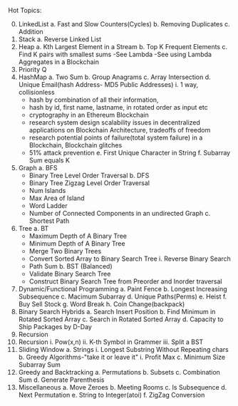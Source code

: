 Hot Topics:

0. LinkedList
  a. Fast and Slow Counters(Cycles)
  b. Removing Duplicates
  c. Addition
1. Stack
  a. Reverse Linked List
2. Heap
  a. Kth Largest Element in a Stream
  b. Top K Frequent Elements
  c. Find K pairs with smallest sums
    -See Lambda
    -See using Lambda Aggregates in a Blockchain
3. Priority Q
4. HashMap
  a. Two Sum
  b. Group Anagrams
  c. Array Intersection
  d. Unique Email(hash Address- MD5 Public Addresses)
    i. 1 way, collisionless
      - hash by combination of all their information, 
      - hash by id, first name, lastname, in rotated order as input etc
      - cryptography in an Ethereum Blockchain
      - research system design scalability issues in decentralized applications on Blockchain Architecture, tradeoffs of freedom
      - research potential points of failure(total system failure) in a Blockchain, Blockchain glitches
      - 51% attack prevention
  e. First Unique Character in String
  f. Subarray Sum equals K
5. Graph
  a. BFS
    - Binary Tree Level Order Traversal
  b. DFS
    - Binary Tree Zigzag Level Order Traversal
    - Num Islands
    - Max Area of Island
    - Word Ladder
    - Number of Connected Components in an undirected Graph
  c. Shortest Path
6. Tree
  a. BT
    - Maximum Depth of A Binary Tree
    - Minimum Depth of A Binary Tree
    - Merge Two Binary Trees
    - Convert Sorted Array to Binary Search Tree
      i. Reverse Binary Search 
    - Path Sum
  b. BST (Balanced)
    - Validate Binary Search Tree
    - Construct Binary Search Tree from Preorder and Inorder traversal
7. Dynamic/Functional Programming
  a. Paint Fence
  b. Longest Increasing Subsequence
  c. Macimum Subarray
  d. Unique Paths(Perms)
  e. Heist
  f. Buy Sell Stock
  g. Word Break
  h. Coin Change(backpack)
8. Binary Search Hybrids
  a. Search Insert Position
  b. Find Minimum in Rotated Sorted Array
  c. Search in Rotated Sorted Array
  d. Capacity to Ship Packages by D-Day
9. Recursion
  9. Recursion
    i. Pow(x,n)
    ii. K-th Symbol in Grammer
    iii. Split a BST
10. Sliding Window
  a. Strings
    i. Longest Substring Without Repeating chars
  b. Greedy Algorithms-"take it or leave it"
    i. Profit Max
  c. Minimum Size Subarray Sum
11. Greedy and Backtracking
  a. Permutations
  b. Subsets
  c. Combination Sum
  d. Generate Parenthesis
12. Miscellaneous
  a. Move Zeroes
  b. Meeting Rooms
  c. Is Subsequence
  d. Next Permutation
  e. String to Integer(atoi)
  f. ZigZag Conversion